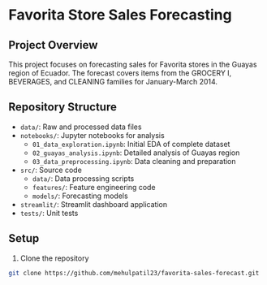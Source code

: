# Favorita Store Sales Forecasting

## Project Overview
This project focuses on forecasting sales for Favorita stores in the Guayas region of Ecuador. The forecast covers items from the GROCERY I, BEVERAGES, and CLEANING families for January-March 2014.

## Repository Structure
- `data/`: Raw and processed data files
- `notebooks/`: Jupyter notebooks for analysis
  - `01_data_exploration.ipynb`: Initial EDA of complete dataset
  - `02_guayas_analysis.ipynb`: Detailed analysis of Guayas region
  - `03_data_preprocessing.ipynb`: Data cleaning and preparation
- `src/`: Source code
  - `data/`: Data processing scripts
  - `features/`: Feature engineering code
  - `models/`: Forecasting models
- `streamlit/`: Streamlit dashboard application
- `tests/`: Unit tests

## Setup
1. Clone the repository
```bash
git clone https://github.com/mehulpatil23/favorita-sales-forecast.git

